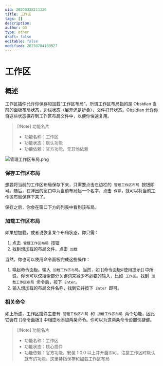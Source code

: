 ```yaml
---
uid: 20230328213326
title: 工作区
tags: []
description: 
author: OS
type: other
draft: false
editable: false
modified: 20230704103927
---
```


# 工作区

## 概述

工作区插件允许你保存和加载“工作区布局”。所谓工作区布局指的是 Obsidian 当前的面板布局状态，边栏状态（展开还是折叠），文件打开状态。Obsidian 允许你将这些状态保存到工作区布局文件中，以便你快速复用。

> [!Note] 功能名片
> - 功能名称：工作区
> - 功能状态：默认功能
> - 功能依赖：官方功能，无其他依赖

![管理工作区布局.png](https://cdn.pkmer.cn/images/a671814c24474ad552d8bebfb1259fb7_MD5.png!pkmer)

### 保存工作区布局

想要将当前的工作区布局保存下来，只需要点击左边栏的  `管理工作区布局`  按钮即可。随后，在弹出的窗口中为当前布局起一个名字，点击  `保存`，就可以将当前工作区布局保存下来了。

保存之后，你会在窗口下方的列表中看到该布局。

### 加载工作区布局

如果想加载，或者说恢复某个布局状态，你只需：

1. 点击  `管理工作区布局`  按钮
2. 找到想加载的布局文件，点击  `加载`

当然，你也可以使用命令面板完成这些操作：

1. 唤起命令面板，输入  `加载工作区布局`。当然，如 [[命令面板#使用提示]] 中所说，你也可以仅搜索部分关键词来减少不必要的输入，比如  `工作区`。找到  `加载工作区布局`  命令后，按下  `Enter`。
2. 输入想加载的布局文件名称，找到它并按下  `Enter`  即可。

### 相关命令

如上所述，工作区插件主要有  `管理工作区布局`  和  `加载工作区布局`  两个功能，因此它会在 [[命令面板]] 中相应地添加两条命令。你可以为这两条命令设置快捷键。

> [!Note] 功能名片
> - 功能名称：工作区
> - 功能状态：核心插件
> - 功能依赖：官方功能，安装 1.0.0 以上并开启即可。注意工作区时默认就有的功能，这里特指保存和加载工作区布局